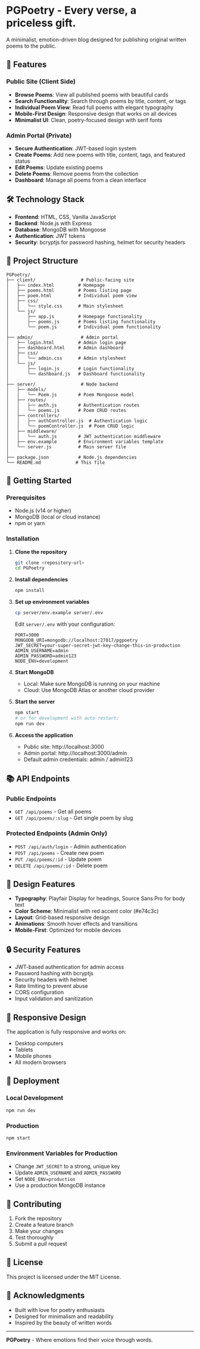 # PGPoetry - Every verse, a priceless gift.

A minimalist, emotion-driven blog designed for publishing original written poems to the public.

## 🌟 Features

### Public Site (Client Side)
- **Browse Poems**: View all published poems with beautiful cards
- **Search Functionality**: Search through poems by title, content, or tags
- **Individual Poem View**: Read full poems with elegant typography
- **Mobile-First Design**: Responsive design that works on all devices
- **Minimalist UI**: Clean, poetry-focused design with serif fonts

### Admin Portal (Private)
- **Secure Authentication**: JWT-based login system
- **Create Poems**: Add new poems with title, content, tags, and featured status
- **Edit Poems**: Update existing poems
- **Delete Poems**: Remove poems from the collection
- **Dashboard**: Manage all poems from a clean interface

## 🛠️ Technology Stack

- **Frontend**: HTML, CSS, Vanilla JavaScript
- **Backend**: Node.js with Express
- **Database**: MongoDB with Mongoose
- **Authentication**: JWT tokens
- **Security**: bcryptjs for password hashing, helmet for security headers

## 📁 Project Structure

```
PGPoetry/
├── client/                 # Public-facing site
│   ├── index.html         # Homepage
│   ├── poems.html         # Poems listing page
│   ├── poem.html          # Individual poem view
│   ├── css/
│   │   └── style.css      # Main stylesheet
│   └── js/
│       ├── app.js         # Homepage functionality
│       ├── poems.js       # Poems listing functionality
│       └── poem.js        # Individual poem functionality
│
├── admin/                  # Admin portal
│   ├── login.html         # Admin login page
│   ├── dashboard.html     # Admin dashboard
│   ├── css/
│   │   └── admin.css      # Admin stylesheet
│   └── js/
│       ├── login.js       # Login functionality
│       └── dashboard.js   # Dashboard functionality
│
├── server/                 # Node backend
│   ├── models/
│   │   └── Poem.js        # Poem Mongoose model
│   ├── routes/
│   │   ├── auth.js        # Authentication routes
│   │   └── poems.js       # Poem CRUD routes
│   ├── controllers/
│   │   ├── authController.js  # Authentication logic
│   │   └── poemController.js  # Poem CRUD logic
│   ├── middleware/
│   │   └── auth.js        # JWT authentication middleware
│   ├── env.example        # Environment variables template
│   └── server.js          # Main server file
│
├── package.json           # Node.js dependencies
└── README.md             # This file
```

## 🚀 Getting Started

### Prerequisites

- Node.js (v14 or higher)
- MongoDB (local or cloud instance)
- npm or yarn

### Installation

1. **Clone the repository**
   ```bash
   git clone <repository-url>
   cd PGPoetry
   ```

2. **Install dependencies**
   ```bash
   npm install
   ```

3. **Set up environment variables**
   ```bash
   cp server/env.example server/.env
   ```
   
   Edit `server/.env` with your configuration:
   ```env
   PORT=3000
   MONGODB_URI=mongodb://localhost:27017/pgpoetry
   JWT_SECRET=your-super-secret-jwt-key-change-this-in-production
   ADMIN_USERNAME=admin
   ADMIN_PASSWORD=admin123
   NODE_ENV=development
   ```

4. **Start MongoDB**
   - Local: Make sure MongoDB is running on your machine
   - Cloud: Use MongoDB Atlas or another cloud provider

5. **Start the server**
   ```bash
   npm start
   # or for development with auto-restart:
   npm run dev
   ```

6. **Access the application**
   - Public site: http://localhost:3000
   - Admin portal: http://localhost:3000/admin
   - Default admin credentials: admin / admin123

## 📚 API Endpoints

### Public Endpoints
- `GET /api/poems` - Get all poems
- `GET /api/poems/:slug` - Get single poem by slug

### Protected Endpoints (Admin Only)
- `POST /api/auth/login` - Admin authentication
- `POST /api/poems` - Create new poem
- `PUT /api/poems/:id` - Update poem
- `DELETE /api/poems/:id` - Delete poem

## 🎨 Design Features

- **Typography**: Playfair Display for headings, Source Sans Pro for body text
- **Color Scheme**: Minimalist with red accent color (#e74c3c)
- **Layout**: Grid-based responsive design
- **Animations**: Smooth hover effects and transitions
- **Mobile-First**: Optimized for mobile devices

## 🔒 Security Features

- JWT-based authentication for admin access
- Password hashing with bcryptjs
- Security headers with helmet
- Rate limiting to prevent abuse
- CORS configuration
- Input validation and sanitization

## 📱 Responsive Design

The application is fully responsive and works on:
- Desktop computers
- Tablets
- Mobile phones
- All modern browsers

## 🚀 Deployment

### Local Development
```bash
npm run dev
```

### Production
```bash
npm start
```

### Environment Variables for Production
- Change `JWT_SECRET` to a strong, unique key
- Update `ADMIN_USERNAME` and `ADMIN_PASSWORD`
- Set `NODE_ENV=production`
- Use a production MongoDB instance

## 🤝 Contributing

1. Fork the repository
2. Create a feature branch
3. Make your changes
4. Test thoroughly
5. Submit a pull request

## 📄 License

This project is licensed under the MIT License.

## 🙏 Acknowledgments

- Built with love for poetry enthusiasts
- Designed for minimalism and readability
- Inspired by the beauty of written words

---

**PGPoetry** - Where emotions find their voice through words.
